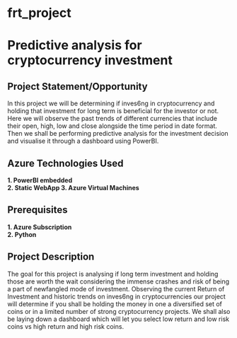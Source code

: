 # frt_project

<h1> Predictive analysis for cryptocurrency investment </h1>

<h2> Project Statement/Opportunity </h3>

<p>In this project we will be determining if inves6ng in cryptocurrency and holding that investment for long term is beneficial for the investor or not. Here we will observe the past trends of different currencies that include their open, high, low and close alongside the time period in date format. Then we shall be performing predictive analysis for the investment decision and visualise it through a dashboard using PowerBI.</p>

<h2> Azure Technologies Used </h3>

<b> 1. PowerBI embedded </b> <br>
<b> 2. Static WebApp  </b> 
<b> 3. Azure Virtual Machines </b>

<h2> Prerequisites </h3>

<b> 1. Azure Subscription </b><br>
<b> 2. Python </b>

<h2> Project Description </h2>

<p> The goal for this project is analysing if long term investment and holding those are worth the wait considering the immense crashes and risk of being a part of newfangled mode of investment. Observing the current Return of Investment and historic trends on inves6ng in cryptocurrencies our project will determine if you shall be holding the money in one a diversified set of coins or in a limited number of strong cryptocurrency projects. We shall also be laying down a dashboard which will let you select low return and low risk coins vs high return and high risk coins. </p>

